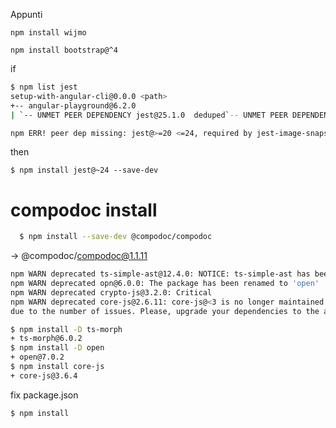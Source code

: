 Appunti

`npm install wijmo`


`npm install bootstrap@^4`

if

```sh
$ npm list jest
setup-with-angular-cli@0.0.0 <path>
+-- angular-playground@6.2.0
| `-- UNMET PEER DEPENDENCY jest@25.1.0  deduped`-- UNMET PEER DEPENDENCY jest@25.1.0

npm ERR! peer dep missing: jest@>=20 <=24, required by jest-image-snapshot@2.12.0
```
then

`$ npm install jest@~24 --save-dev`


# compodoc install

```sh
  $ npm install --save-dev @compodoc/compodoc
```
-> @compodoc/compodoc@1.1.11

```sh
npm WARN deprecated ts-simple-ast@12.4.0: NOTICE: ts-simple-ast has been renamed to ts-morph and version reset to 1.0.0. Switch at your leisure...
npm WARN deprecated opn@6.0.0: The package has been renamed to 'open'
npm WARN deprecated crypto-js@3.2.0: Critical
npm WARN deprecated core-js@2.6.11: core-js@<3 is no longer maintained and not recommended for usage
due to the number of issues. Please, upgrade your dependencies to the actual version of core-js@3.
```

```sh
$ npm install -D ts-morph
+ ts-morph@6.0.2
$ npm install -D open
+ open@7.0.2
$ npm install core-js
+ core-js@3.6.4
```
fix package.json
```sh
$ npm install
```
